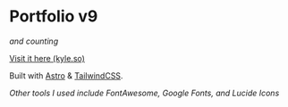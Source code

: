 # Portfolio v9

_and counting_

[Visit it here (kyle.so)](https://kyle.so)

Built with [Astro](https://astro.build/) & [TailwindCSS](https://tailwindcss.com/).

_Other tools I used include FontAwesome, Google Fonts, and Lucide Icons_
